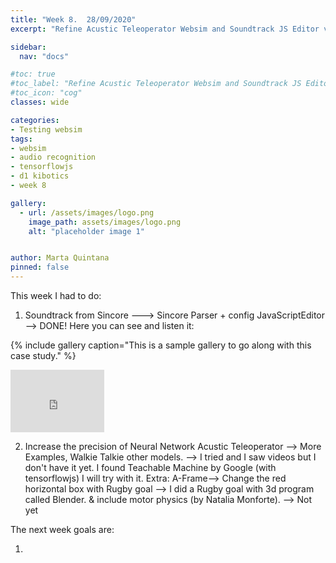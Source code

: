 ```yaml
---
title: "Week 8.  28/09/2020"
excerpt: "Refine Acustic Teleoperator Websim and Soundtrack JS Editor v.2."

sidebar:
  nav: "docs"

#toc: true
#toc_label: "Refine Acustic Teleoperator Websim and Soundtrack JS Editor v.2."
#toc_icon: "cog"
classes: wide

categories:
- Testing websim
tags:
- websim
- audio recognition
- tensorflowjs
- d1 kibotics
- week 8

gallery:
  - url: /assets/images/logo.png
    image_path: assets/images/logo.png
    alt: "placeholder image 1"


author: Marta Quintana
pinned: false
---
```


This week I had to do:


1. Soundtrack from Sincore ---> Sincore Parser + config JavaScriptEditor  --> DONE! 
Here you can see and listen it:

{% include gallery caption="This is a sample gallery to go along with this case study." %}
<iframe width="150" height="100" src="https://youtube.com/embed/*******" frameborder="0" allow="autoplay; encrypted-media" allowfullscreen></iframe>




2. Increase the precision of Neural Network Acustic Teleoperator --> More Examples, Walkie Talkie other models. --> I tried and I saw videos but I don't have it yet. I found Teachable Machine by Google (with tensorflowjs) I will try with it.
Extra: A-Frame--> Change the red horizontal box with Rugby goal --> I did a Rugby goal with 3d program called Blender.
& include motor physics (by Natalia Monforte). --> Not yet





The next week goals are:

1.
